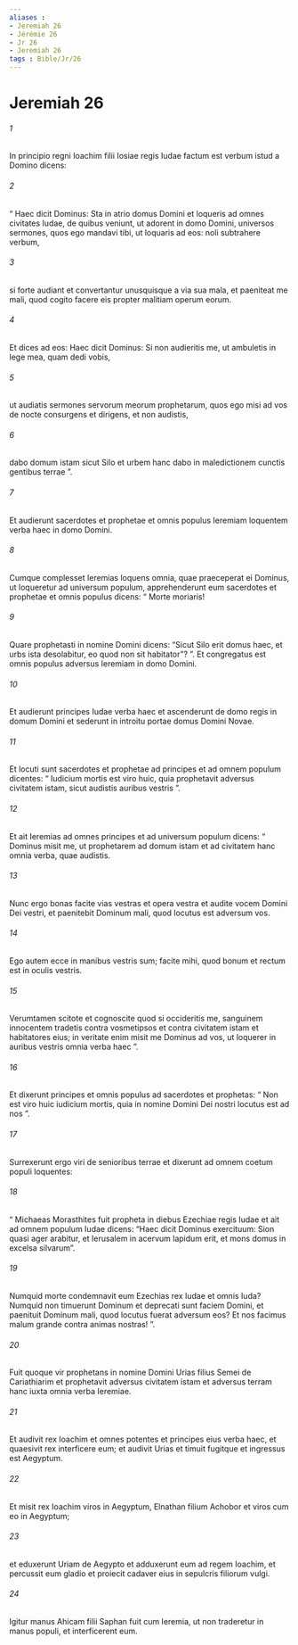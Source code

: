```yaml
---
aliases : 
- Jeremiah 26
- Jérémie 26
- Jr 26
- Jeremiah 26
tags : Bible/Jr/26
---
```


# Jeremiah 26

###### 1
In principio regni Ioachim filii Iosiae regis Iudae factum est verbum istud a Domino dicens: 
###### 2
“ Haec dicit Dominus: Sta in atrio domus Domini et loqueris ad omnes civitates Iudae, de quibus veniunt, ut adorent in domo Domini, universos sermones, quos ego mandavi tibi, ut loquaris ad eos: noli subtrahere verbum, 
###### 3
si forte audiant et convertantur unusquisque a via sua mala, et paeniteat me mali, quod cogito facere eis propter malitiam operum eorum. 
###### 4
Et dices ad eos: Haec dicit Dominus: Si non audieritis me, ut ambuletis in lege mea, quam dedi vobis, 
###### 5
ut audiatis sermones servorum meorum prophetarum, quos ego misi ad vos de nocte consurgens et dirigens, et non audistis, 
###### 6
dabo domum istam sicut Silo et urbem hanc dabo in maledictionem cunctis gentibus terrae ”.
###### 7
Et audierunt sacerdotes et prophetae et omnis populus Ieremiam loquentem verba haec in domo Domini. 
###### 8
Cumque complesset Ieremias loquens omnia, quae praeceperat ei Dominus, ut loqueretur ad universum populum, apprehenderunt eum sacerdotes et prophetae et omnis populus dicens: “ Morte moriaris! 
###### 9
Quare prophetasti in nomine Domini dicens: “Sicut Silo erit domus haec, et urbs ista desolabitur, eo quod non sit habitator”? ”. Et congregatus est omnis populus adversus Ieremiam in domo Domini. 
###### 10
Et audierunt principes Iudae verba haec et ascenderunt de domo regis in domum Domini et sederunt in introitu portae domus Domini Novae. 
###### 11
Et locuti sunt sacerdotes et prophetae ad principes et ad omnem populum dicentes: “ Iudicium mortis est viro huic, quia prophetavit adversus civitatem istam, sicut audistis auribus vestris ”. 
###### 12
Et ait Ieremias ad omnes principes et ad universum populum dicens: “ Dominus misit me, ut prophetarem ad domum istam et ad civitatem hanc omnia verba, quae audistis. 
###### 13
Nunc ergo bonas facite vias vestras et opera vestra et audite vocem Domini Dei vestri, et paenitebit Dominum mali, quod locutus est adversum vos. 
###### 14
Ego autem ecce in manibus vestris sum; facite mihi, quod bonum et rectum est in oculis vestris. 
###### 15
Verumtamen scitote et cognoscite quod si occideritis me, sanguinem innocentem tradetis contra vosmetipsos et contra civitatem istam et habitatores eius; in veritate enim misit me Dominus ad vos, ut loquerer in auribus vestris omnia verba haec ”. 
###### 16
Et dixerunt principes et omnis populus ad sacerdotes et prophetas: “ Non est viro huic iudicium mortis, quia in nomine Domini Dei nostri locutus est ad nos ”.
###### 17
Surrexerunt ergo viri de senioribus terrae et dixerunt ad omnem coetum populi loquentes: 
###### 18
“ Michaeas Morasthites fuit propheta in diebus Ezechiae regis Iudae et ait ad omnem populum Iudae dicens: “Haec dicit Dominus exercituum: Sion quasi ager arabitur, et Ierusalem in acervum lapidum erit, et mons domus in excelsa silvarum”.
###### 19
Numquid morte condemnavit eum Ezechias rex Iudae et omnis Iuda? Numquid non timuerunt Dominum et deprecati sunt faciem Domini, et paenituit Dominum mali, quod locutus fuerat adversum eos? Et nos facimus malum grande contra animas nostras! ”.
###### 20
Fuit quoque vir prophetans in nomine Domini Urias filius Semei de Cariathiarim et prophetavit adversus civitatem istam et adversus terram hanc iuxta omnia verba Ieremiae. 
###### 21
Et audivit rex Ioachim et omnes potentes et principes eius verba haec, et quaesivit rex interficere eum; et audivit Urias et timuit fugitque et ingressus est Aegyptum. 
###### 22
Et misit rex Ioachim viros in Aegyptum, Elnathan filium Achobor et viros cum eo in Aegyptum; 
###### 23
et eduxerunt Uriam de Aegypto et adduxerunt eum ad regem Ioachim, et percussit eum gladio et proiecit cadaver eius in sepulcris filiorum vulgi. 
###### 24
Igitur manus Ahicam filii Saphan fuit cum Ieremia, ut non traderetur in manus populi, et interficerent eum.
